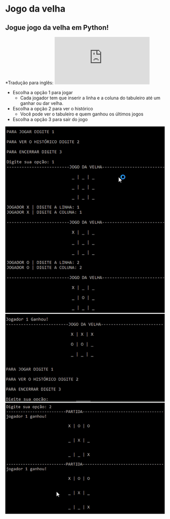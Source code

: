 # Jogo da velha
## Jogue jogo da velha em Python!

*Tradução para inglês: ![Page in english](https://github.com/ArlysthonFeitosa/Jogo-da-velha/blob/master/Tradu%C3%A7%C3%B5es/Readme-English.md)

* Escolha a opção 1 para jogar
   * Cada jogador tem que inserir a linha e a coluna do tabuleiro até um ganhar ou dar velha. 
* Escolha a opção 2 para ver o histórico
   * Você pode ver o tabuleiro e quem ganhou os últimos jogos
* Escolha a opção 3 para sair do jogo
      
![Imagens](https://github.com/ArlysthonFeitosa/Jogo-da-velha/blob/master/Imagens/1.PNG)
![Imagens](https://github.com/ArlysthonFeitosa/Jogo-da-velha/blob/master/Imagens/2.PNG)
![Imagens](https://github.com/ArlysthonFeitosa/Jogo-da-velha/blob/master/Imagens/3.PNG)